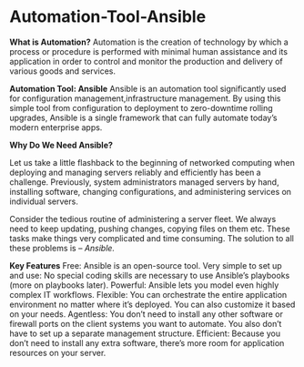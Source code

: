 # Automation-Tool-Ansible

**What is Automation?**
Automation is the creation of technology by which a process or procedure is performed with minimal human assistance 
and its application in order to control and monitor the production and delivery of various goods and services.

**Automation Tool: Ansible**
Ansible is an automation tool significantly used for configuration management,infrastructure management. By using this simple
tool from configuration to deployment to zero-downtime rolling upgrades, Ansible is a single framework that can fully automate
today’s modern enterprise apps.

**Why Do We Need Ansible?**

Let us take a little flashback to the beginning of networked computing when deploying and managing servers reliably and 
efficiently has been a challenge. Previously, system administrators managed servers by hand, installing software, changing 
configurations, and administering services on individual servers.

Consider the tedious routine of administering a server fleet. We always need to keep updating, pushing changes, copying 
files on them etc. These tasks make things very complicated and time consuming. The solution to all these problems is – *Ansible.*

**Key Features**
Free: Ansible is an open-source tool.
Very simple to set up and use: No special coding skills are necessary to use Ansible’s playbooks (more on playbooks later).
Powerful: Ansible lets you model even highly complex IT workflows. 
Flexible: You can orchestrate the entire application environment no matter where it’s deployed. You can also customize it based
on your needs.
Agentless: You don’t need to install any other software or firewall ports on the client systems you want to automate. You also 
don’t have to set up a separate management structure.
Efficient: Because you don’t need to install any extra software, there’s more room for application resources on your server.
